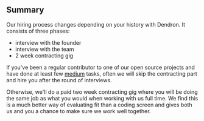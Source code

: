 
## Summary

Our hiring process changes depending on your history with Dendron. It consists of three phases:
- interview with the founder
- interview with the team
- 2 week contracting gig

If you've been a regular contributor to one of our open source projects  and have done at least few [medium](https://wiki.dendron.so/notes/1e6c8b49-ef88-4e79-b2df-e9d614c38a53.html#medium) tasks, often we will skip the contracting part and hire you after the round of interviews. 

Otherwise, we'll do a paid two week contracting gig where you will be doing the same job as what you would when working with us full time. We find this is a much better way of evaluating fit than a coding screen and gives both us and you a chance to make sure we work well together. 
